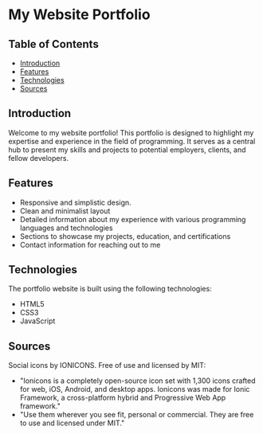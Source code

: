 # My Website Portfolio


## Table of Contents

- [Introduction](#introduction)
- [Features](#features)
- [Technologies](#technologies)
- [Sources](#sources)

## Introduction

Welcome to my website portfolio! This portfolio is designed to highlight my expertise and experience in the field of programming. It serves as a central hub to present my skills and projects to potential employers, clients, and fellow developers.

## Features

- Responsive and simplistic design.
- Clean and minimalist layout
- Detailed information about my experience with various programming languages and technologies
- Sections to showcase my projects, education, and certifications
- Contact information for reaching out to me

## Technologies

The portfolio website is built using the following technologies:

- HTML5
- CSS3
- JavaScript

## Sources

Social icons by IONICONS. Free of use and licensed by MIT:
 - "Ionicons is a completely open-source icon set with 1,300 icons crafted for web, iOS, Android, and desktop apps. 
    Ionicons was made for Ionic Framework, a cross-platform hybrid and Progressive Web App framework."
 - "Use them wherever you see fit, personal or commercial. They are free to use and licensed under MIT."
